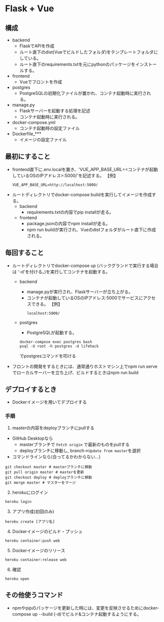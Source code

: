 # Flask + Vue

## 構成
- backend
  - FlaskでAPIを作成
  - ルート直下のdist(Vueでビルドしたフォルダ)をテンプレートフォルダにしている。
  - ルート直下のrequirements.txtを元にpythonのパッケージをインストールする。
- frontend
  - Vueでフロントを作成
- postgres
  - PostgreSQLの初期化ファイルが置かれ、コンテナ起動時に実行される。
- manage.py
  - Flaskサーバーを起動する処理を記述
  - コンテナ起動時に実行される。
- docker-compose.yml
  - コンテナ起動時の設定ファイル
- Dockerfile_***
  - イメージの設定ファイル  

## 最初にすること
- frontend直下に.env.localを置き、'VUE_APP_BASE_URL=<コンテナが起動しているOSのIPアドレス>:5000/'を記述する。
  【例】
    ```
    VUE_APP_BASE_URL=http://localhost:5000/
    ```
- ルートディレクトリでdocker-compose buildを実行してイメージを作成する。
  - backend
    - requirements.txtの内容でpip installが走る。
  - frontend
    - package.jsonの内容でnpm installが走る。
    - npm run buildが実行され、Vueのdistフォルダがルート直下に作成される。

## 毎回すること
- ルートディレクトリでdocker-compose up (バックグランドで実行する場合は '-d'を付ける。)を実行してコンテナを起動する。
  - backend
    - manage.pyが実行され、Flaskサーバーが立ち上がる。
    - コンテナが起動しているOSのIPアドレス:5000でサービスにアクセスできる。
    【例】
      ```
      localhost:5000/
      ```
  - postgres
    - PostgreSQLが起動する。
    ```
    docker-compose exec postgres bash
    psql -U root -h postgres -d lifehack
    ```

    でpostgresコマンドを叩ける
- フロントの開発をするときには、通常通りホストマシン上でnpm run serve でローカルサーバーを立ち上げ、ビルドするときはnpm run build

## デプロイするとき
- Dockerイメージを用いてデプロイする
### 手順
1. masterの内容をdeployブランチにpullする
  - GitHub Desktopなら
    - masterブランチで `Fetch origin` で最新のものをpullする
    - deployブランチに移動し, branch->`Update from master`を選択
  - コマンドラインなら(合ってるかわからない...)
  ```
  git checkout master # masterブランチに移動
  git pull origin master # masterを更新
  git checkout deploy # deployブランチに移動
  git merge master # マスターをマージ
  ```

2. herokuにログイン
  ```
  heroku login
  ```

3. アプリ作成(初回のみ)
  ```
  heroku create [アプリ名]
  ```

4. Dockerイメージのビルド・プッシュ
  ```
  heroku container:push web
  ```

5. Dockerイメージのリリース
  ```
  heroku container:release web
  ```

6. 確認
  ```
  heroku open
  ```
## その他使うコマンド
- npmやpipのパッケージを更新した時には、変更を反映させるためにdocker-compose up --build (-d)でビルド&コンテナ起動するようにする。
